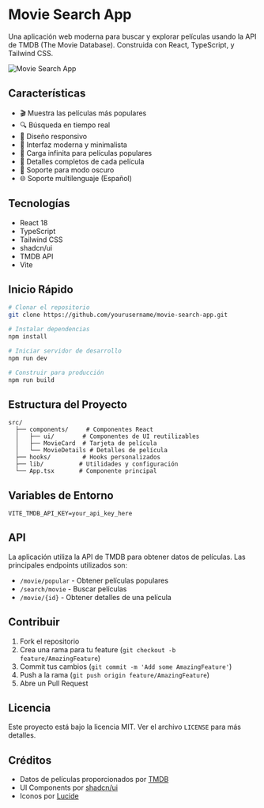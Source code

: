 # Movie Search App

Una aplicación web moderna para buscar y explorar películas usando la API de TMDB (The Movie Database). Construida con React, TypeScript, y Tailwind CSS.

![Movie Search App](https://images.unsplash.com/photo-1489599849927-2ee91cede3ba?auto=format&fit=crop&q=80&w=1200)

## Características

- 🎬 Muestra las películas más populares
- 🔍 Búsqueda en tiempo real
- 📱 Diseño responsivo
- 🎨 Interfaz moderna y minimalista
- 🔄 Carga infinita para películas populares
- 📝 Detalles completos de cada película
- 🌙 Soporte para modo oscuro
- 🌐 Soporte multilenguaje (Español)

## Tecnologías

- React 18
- TypeScript
- Tailwind CSS
- shadcn/ui
- TMDB API
- Vite

## Inicio Rápido

```bash
# Clonar el repositorio
git clone https://github.com/yourusername/movie-search-app.git

# Instalar dependencias
npm install

# Iniciar servidor de desarrollo
npm run dev

# Construir para producción
npm run build
```

## Estructura del Proyecto

```
src/
  ├── components/     # Componentes React
  │   ├── ui/        # Componentes de UI reutilizables
  │   ├── MovieCard  # Tarjeta de película
  │   └── MovieDetails # Detalles de película
  ├── hooks/         # Hooks personalizados
  ├── lib/          # Utilidades y configuración
  └── App.tsx       # Componente principal
```

## Variables de Entorno

```env
VITE_TMDB_API_KEY=your_api_key_here
```

## API

La aplicación utiliza la API de TMDB para obtener datos de películas. Las principales endpoints utilizados son:

- `/movie/popular` - Obtener películas populares
- `/search/movie` - Buscar películas
- `/movie/{id}` - Obtener detalles de una película

## Contribuir

1. Fork el repositorio
2. Crea una rama para tu feature (`git checkout -b feature/AmazingFeature`)
3. Commit tus cambios (`git commit -m 'Add some AmazingFeature'`)
4. Push a la rama (`git push origin feature/AmazingFeature`)
5. Abre un Pull Request

## Licencia

Este proyecto está bajo la licencia MIT. Ver el archivo `LICENSE` para más detalles.

## Créditos

- Datos de películas proporcionados por [TMDB](https://www.themoviedb.org/)
- UI Components por [shadcn/ui](https://ui.shadcn.com/)
- Iconos por [Lucide](https://lucide.dev/)